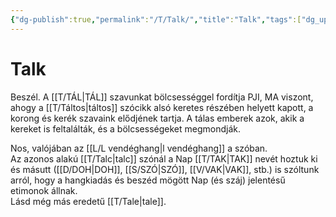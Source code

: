 ```yaml
---
{"dg-publish":true,"permalink":"/T/Talk/","title":"Talk","tags":["dg_uploaded"],"created":"2023-10-21T10:35","updated":"2023-10-25T02:14"}
---
```



# Talk

Beszél. A [[T/TÁL\|TÁL]] szavunkat bölcsességgel fordítja PJI, MA viszont, ahogy a [[T/Táltos\|táltos]] szócikk alsó keretes részében helyett kapott, a korong és kerék szavaink elődjének tartja. A tálas emberek azok, akik a kereket is feltalálták, és a bölcsességeket megmondják.  

Nos, valójában az [[L/L vendéghang\|l vendéghang]] a szóban.  
Az azonos alakú [[T/Talc\|talc]] szónál a Nap [[T/TAK\|TAK]] nevét hoztuk ki és másutt ([[D/DOH\|DOH]], [[S/SZÓ\|SZÓ]], [[V/VAK\|VAK]], stb.) is szóltunk arról, hogy a hangkiadás és beszéd mögött Nap (és száj) jelentésű etimonok állnak.  
Lásd még más eredetű [[T/Tale\|tale]].  